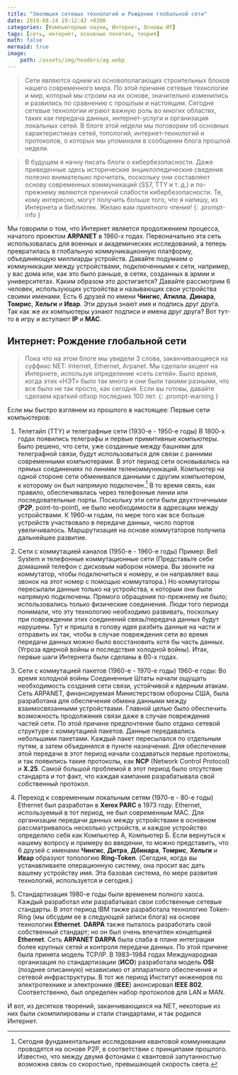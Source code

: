 ```yaml
---
title: "Эволюция сетевых технологий и Рождение глобальной сети"
date: 2019-08-24 19:12:42 +0300
categories: [Компьютерные науки, Интернет, Основы ИТ]
tags: [сеть, интернет, основные понятия, теория]
math: false
mermaid: true
image:
    path: /assets/img/headers/ag.webp
---
```


> Сети являются одним из основополагающих строительных блоков нашего современного мира. По этой причине сетевые технологии и мир, который мы строим на их основе, значительно изменились и развились по сравнению с прошлым и настоящим. Сегодня сетевые технологии играют важную роль во многих областях, таких как передача данных, интернет-услуги и организация локальных сетей. В блоге этой недели мы поговорим об основных характеристиках сетей, топологий, интернет-технологий и протоколов, о которых мы упоминали в сообщении блога прошлой недели.

> В будущем я начну писать блоги о кибербезопасности. Даже приведенные здесь исторические энциклопедические сведения полезно внимательно прочитать, поскольку они составляют основу современных коммуникаций (SS7, TTY и т. д.) и по-прежнему являются причиной слабости кибербезопасности. Те, кому интересно, могут получить больше того, что я напишу, из Интернета и библиотек. Желаю вам приятного чтения!
{: .prompt-info }

Мы говорили о том, что Интернет является продолжением процесса, начатого проектом **ARPANET** в 1960-х годах. Первоначально эта сеть использовалась для военных и академических исследований, а теперь превратилась в глобальную коммуникационную платформу, объединяющую миллиарды устройств. Давайте подумаем о коммуникации между устройствами, подключенными к сети, например, у вас дома или, как это было раньше, в сетях, созданных в армии и университетах. Каким образом это достигается? Давайте рассмотрим 6 человек, использующих устройства и называющих свои устройства своими именами. Есть 6 друзей по имени **Чингис**, **Атилла**, **Динара**, **Томрис**, **Хельги** и **Ивар**. Эти друзья знают имя и подпись друг друга. Так как же их компьютеры узнают подписи и имена друг друга? Вот тут-то в игру и вступают **IP** и **MAC**.

## Интернет: Рождение глобальной сети

> Пока что на этом блоге мы увидели 3 слова, заканчивающиеся на суффикс NET: Internet, Ethernet, Arpanet.
Мы сделали акцент на Интернете, используя определение «сеть сетей». Было время, когда этих «НЭТ» было так много и они были такими разными, что все было не так просто, как сегодня. Если вы готовы, давайте сделаем краткий обзор последних 100 лет.
{: .prompt-warning }

Если мы быстро взглянем из прошлого в настоящее: Первые сети компьютеров:


1. Телетайп (TTY) и телеграфные сети (1930-е - 1950-е годы)
В 1800-х годах появились телеграфы и первые примитивные компьютеры. Было решено, что сети, уже созданные между башнями для телеграфной связи, будут использоваться для связи с ранними современными компьютерами. В этот период сети основывались на прямых соединениях по линиям телекоммуникаций. Компьютер на одной стороне сети обменивался данными с другим компьютером, к которому он был напрямую подключен.[^fn-nth-1] В то время связь, как правило, обеспечивалась через телефонные линии или последовательные порты. Поскольку эти сети были двухточечными (**P2P**, point-to-point), не было необходимости в адресации между устройствами. К 1960-м годам, по мере того как все больше устройств участвовало в передаче данных, число портов увеличивалось. Маршрутизация на основе коммутаторов получила дальнейшее развитие.

2. Сети с коммутацией каналов (1950-е - 1960-е годы)
Пример: Bell System и телефонные коммутационные сети
(Представьте себе домашний телефон с дисковым набором номера. Вы звоните на коммутатор, чтобы подключиться к номеру, и он направляет ваш звонок на этот номер с помощью коммутатора.) Но коммутаторы пересылали данные только на устройства, к которым они были напрямую подключены. Прямого обращения по-прежнему не было; использовались только физические соединения. Люди того периода понимали, что эту технологию необходимо развивать, поскольку при повреждении этих соединений связь/передача данных будут нарушены. Тут и пришла в голову идея разбить данные на части и отправить их так, чтобы в случае повреждения сети во время передачи данных можно было восстановить хотя бы часть данных. (Угроза ядерной войны и последствия холодной войны). Итак, первые шаги Интернета были сделаны в 60-х годах.

3. Сети с коммутацией пакетов (1960-е - 1970-е годы)
1960-е годы: Во время холодной войны Соединенные Штаты начали ощущать необходимость создания сети связи, устойчивой к ядерным атакам. Сеть ARPANET, финансируемая Министерством обороны США, была разработана для обеспечения обмена данными между взаимосвязанными устройствами. Главной целью было обеспечить возможность продолжения связи даже в случае повреждения частей сети. По этой причине предпочтение было отдано сетевой структуре с коммутацией пакетов. Данные передавались небольшими пакетами. Каждый пакет пересылался по отдельным путям, а затем объединялся в пункте назначения. Для обеспечения этой передачи в этот период начали создаваться первые протоколы, и так появились такие протоколы, как **NCP** ​​(Network Control Protocol) и **X.25**. Самой большой проблемой в этот период было отсутствие стандарта и тот факт, что каждая кампания разрабатывала свой собственный протокол.

4. Переход к современным локальным сетям (1970-е - 80-е годы)
Ethernet был разработан в **Xerox PARC** в 1973 году. Ethernet, используемый в тот период, не был современным MAC. Для организации передачи данных между устройствами в основном рассматривалось несколько устройств, и каждое устройство определяло себя как Компьютер А, Компьютер Б. Если вернуться к нашему вопросу и примеру во введении, то можно представить, что 6 друзей с именами **Чингис**, **Дитра**, **Дбинара**, **Томрис**, **Хельги** и **Ивар** образуют топологию **Ring-Token**. (Сегодня, когда вы устанавливаете операционную систему, она просит вас дать вашему устройству имя. Эта базовая система, по мере развития технологий, используется и сегодня.)

5. Стандартизация
1980-е годы были временем полного хаоса. Каждый разработал или разрабатывал свои собственные сетевые стандарты. В этот период IBM также разработала технологию Token-Ring (мы обсудим ее в следующей записи блога) на основе технологии **Ethernet**. **DARPA** также пыталось разработать свой собственный стандарт; но он был очень впечатлен концепцией **Ethernet**. Сеть **ARPANET** **DARPA** была слаба в плане интеграции более крупных сетей и контроля передачи данных. По этой причине была принята модель TCP/IP.
В 1983–1984 годах Международная организация по стандартизации (**ИСО**) разработала модель **OSI** (позднее описанную) независимо от аппаратного обеспечения и сетевой инфраструктуры. В тот же период Институт инженеров по электротехнике и электронике (**IEEE**) анонсировал **IEEE 802**. Соответственно, был определен набор протоколов для LAN и MAN.

И вот, из десятков творений, заканчивающихся на NET, некоторые из них были скомпилированы и стали стандартами, и так родился Интернет.

[^fn-nth-1]:Сегодня фундаментальные исследования квантовой коммуникации проводятся на основе P2P, в соответствии с принципами прошлого. Известно, что между двумя фотонами с квантовой запутанностью возможна связь со скоростью, превышающей скорость света.

<!--
```powershell
1..254 | ForEach-Object { 
    $ip = "192.168.1.$_"
    if (Test-Connection -Count 1 -TimeoutMilliseconds 100 $ip -Quiet) {
        try {
            $hostname = [System.Net.Dns]::GetHostEntry($ip).HostName
            Write-Output "$ip - $hostname"
        } catch {
            Write-Output "$ip - Hostname not found"
        }
    }
}
```
```bash
#!/bin/bash

for ip in {1..254}; do
    current_ip="192.168.1.$ip"
    
    if ping -c 1 -W 1 $current_ip &> /dev/null; then
        hostname=$(nslookup $current_ip | awk -F'=' '/name/ {print $2}' | tr -d ' ')
        
        if [ -z "$hostname" ]; then
            hostname="Hostname not found"
        fi
        
        echo "$current_ip - $hostname"
    fi
done

```
-->
